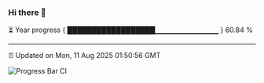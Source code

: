 ### Hi there 👋

⏳ Year progress { ██████████████████▁▁▁▁▁▁▁▁▁▁▁▁ } 60.84 %

---

⏰ Updated on Mon, 11 Aug 2025 01:50:56 GMT

![Progress Bar CI](https://github.com/liununu/liununu/workflows/Progress%20Bar%20CI/badge.svg)
